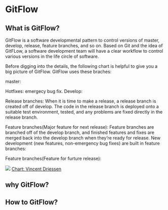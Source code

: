 
# GitFlow

## What is GitFlow?
GitFlow is a software developmental pattern to control versions of master, develop, release, feature branches, and so on. Based on Git and the idea of GitFLow, a software development team will have a clear workflow to control various versions in the life circle of software.

Before digging into the details, the following chart is helpful to give you a big picture of GitFlow. GitFlow uses these braches:

master: 

Hotfixes: emergecy bug fix.
Develop:

Release branches: When it is time to make a release, a release branch is created off of develop. The code in the release branch is deployed onto a suitable test environment, tested, and any problems are fixed directly in the release branch. 





Feature branches(Major feature for next release): Feature branches are branched off of the develop branch, and finished features and fixes are merged back into the develop branch when they’re ready for release. New development (new features, non-emergency bug fixes) are built in feature branches:

Feature branches(Feature for furture release):


![](https://nvie.com/img/git-model@2x.png)
[Chart: Vincent Driessen](https://nvie.com/posts/a-successful-git-branching-model/)

## why GitFlow?

## How to GitFlow?
